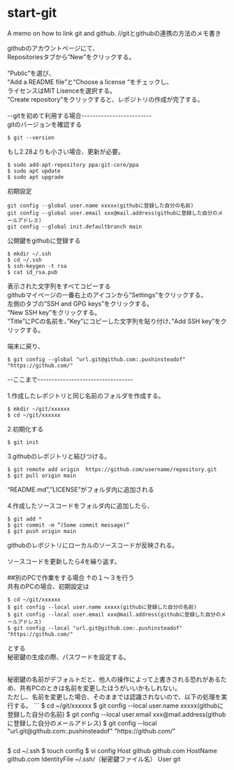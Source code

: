 # start-git
A memo on how to link git and github. //gitとgithubの連携の方法のメモ書き

githubのアカウントページにて、<br>
Repositoriesタブから”New”をクリックする。<br>
<br>
“Public”を選び、<br>
“Add a README file”と“Choose a license “をチェックし、<br>
ライセンスはMIT Lisenceを選択する。<br>
“Create repository”をクリックすると、レポジトリの作成が完了する。<br>
<br>
--gitを初めて利用する場合-------------------------<br>
gitのバージョンを確認する
```
$ git --version
```
もし2.28よりも小さい場合、更新が必要。
```
$ sudo add-apt-repository ppa:git-core/ppa
$ sudo apt update
$ sudo apt upgrade
```

初期設定
```
git config --global user.name xxxxx(githubに登録した自分の名前)
git config --global user.email xxx@mail.address(githubに登録した自分のメールアドレス)
git config --global init.defaultbranch main
```

公開鍵をgithubに登録する
```
$ mkdir ~/.ssh
$ cd ~/.ssh
$ ssh-keygen -t rsa
$ cat id_rsa.pub
```

表示された文字列をすべてコピーする<br>
githubマイページの一番右上のアイコンから”Settings”をクリックする。<br>
左側のタブの”SSH and GPG keys”をクリックする。<br>
“New SSH key”をクリックする。<br>
“Title”にPCの名前を、”Key”にコピーした文字列を貼り付け、”Add SSH key”をクリックする。<br>
<br>
端末に戻り、
```
$ git config --global "url.git@github.com:.pushinsteadof" "https://github.com/"
```
--ここまで----------------------------------<br>
<br>
1.作成したレポジトリと同じ名前のフォルダを作成する。
```
$ mkdir ~/git/xxxxxx
$ cd ~/git/xxxxxx
```

2.初期化する
```
$ git init
```
3.githubのレポジトリと結びつける。
```
$ git remote add origin  https://github.com/username/repository.git
$ git pull origin main
```
“README.md”,”LICENSE”がフォルダ内に追加される<br>
<br>
4.作成したソースコードをフォルダ内に追加したら、
```
$ git add *
$ git commit -m “(Some commit message)”
$ git push origin main
```
githubのレポジトリにローカルのソースコードが反映される。<br>
<br>
ソースコードを更新したら4を繰り返す。<br>
<br>
##別のPCで作業をする場合
↑の１〜３を行う<br>
共有のPCの場合、初期設定は
```
$ cd ~/git/xxxxxx
$ git config --local user.name xxxxx(githubに登録した自分の名前)
$ git config --local user.email xxx@mail.address(githubに登録した自分のメールアドレス)
$ git config --local "url.git@github.com:.pushinsteadof" "https://github.com/"

```
とする<br>
秘密鍵の生成の際、パスワードを設定する。<br>

<br>
秘密鍵の名前がデフォルトだと、他人の操作によって上書きされる恐れがあるため、共有PCのときは名前を変更したほうがいいかもしれない。<br>
ただし、名前を変更した場合、そのままでは認識されないので、以下の処理を実行する。
```
$ cd ~/git/xxxxxx
$ git config --local user.name xxxxx(githubに登録した自分の名前)
$ git config --local user.email xxx@mail.address(githubに登録した自分のメールアドレス)
$ git config --local "url.git@github.com:.pushinsteadof" "https://github.com/"

```
```
$ cd ~/.ssh
$ touch config
$ vi config
Host github github.com
  HostName github.com
  IdentityFile ~/.ssh/（秘密鍵ファイル名）
  User git
```
